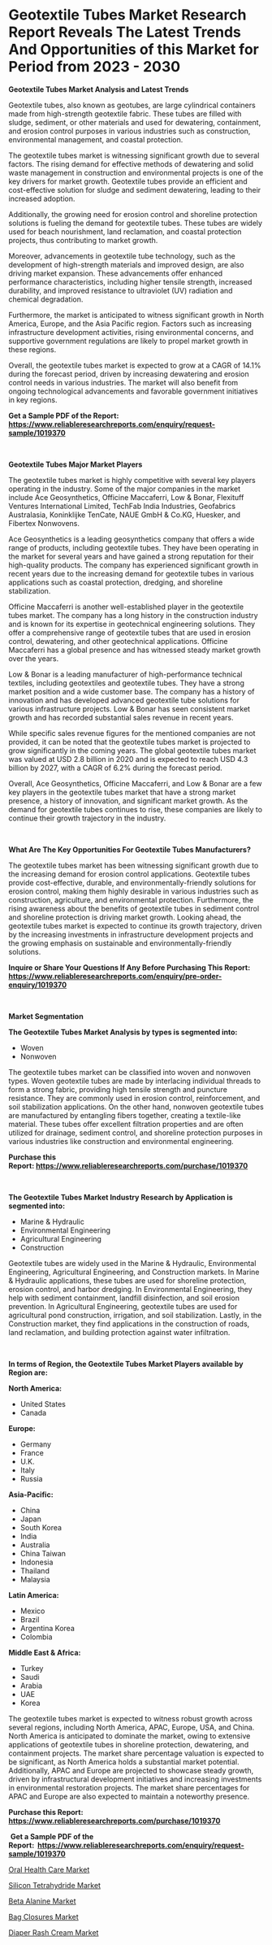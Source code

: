 <p><h1>Geotextile Tubes Market Research Report Reveals The Latest Trends And Opportunities of this Market for Period from 2023 - 2030</h1></p><p><strong>Geotextile Tubes Market Analysis and Latest Trends</strong></p>
<p><p>Geotextile tubes, also known as geotubes, are large cylindrical containers made from high-strength geotextile fabric. These tubes are filled with sludge, sediment, or other materials and used for dewatering, containment, and erosion control purposes in various industries such as construction, environmental management, and coastal protection.</p><p>The geotextile tubes market is witnessing significant growth due to several factors. The rising demand for effective methods of dewatering and solid waste management in construction and environmental projects is one of the key drivers for market growth. Geotextile tubes provide an efficient and cost-effective solution for sludge and sediment dewatering, leading to their increased adoption.</p><p>Additionally, the growing need for erosion control and shoreline protection solutions is fueling the demand for geotextile tubes. These tubes are widely used for beach nourishment, land reclamation, and coastal protection projects, thus contributing to market growth.</p><p>Moreover, advancements in geotextile tube technology, such as the development of high-strength materials and improved design, are also driving market expansion. These advancements offer enhanced performance characteristics, including higher tensile strength, increased durability, and improved resistance to ultraviolet (UV) radiation and chemical degradation.</p><p>Furthermore, the market is anticipated to witness significant growth in North America, Europe, and the Asia Pacific region. Factors such as increasing infrastructure development activities, rising environmental concerns, and supportive government regulations are likely to propel market growth in these regions.</p><p>Overall, the geotextile tubes market is expected to grow at a CAGR of 14.1% during the forecast period, driven by increasing dewatering and erosion control needs in various industries. The market will also benefit from ongoing technological advancements and favorable government initiatives in key regions.</p></p>
<p><strong>Get a Sample PDF of the Report:&nbsp; <a href="https://www.reliableresearchreports.com/enquiry/request-sample/1019370">https://www.reliableresearchreports.com/enquiry/request-sample/1019370</a></strong></p>
<p>&nbsp;</p>
<p><strong>Geotextile Tubes Major Market Players</strong></p>
<p><p>The geotextile tubes market is highly competitive with several key players operating in the industry. Some of the major companies in the market include Ace Geosynthetics, Officine Maccaferri, Low & Bonar, Flexituff Ventures International Limited, TechFab India Industries, Geofabrics Australasia, Koninklijke TenCate, NAUE GmbH & Co.KG, Huesker, and Fibertex Nonwovens.</p><p>Ace Geosynthetics is a leading geosynthetics company that offers a wide range of products, including geotextile tubes. They have been operating in the market for several years and have gained a strong reputation for their high-quality products. The company has experienced significant growth in recent years due to the increasing demand for geotextile tubes in various applications such as coastal protection, dredging, and shoreline stabilization.</p><p>Officine Maccaferri is another well-established player in the geotextile tubes market. The company has a long history in the construction industry and is known for its expertise in geotechnical engineering solutions. They offer a comprehensive range of geotextile tubes that are used in erosion control, dewatering, and other geotechnical applications. Officine Maccaferri has a global presence and has witnessed steady market growth over the years.</p><p>Low & Bonar is a leading manufacturer of high-performance technical textiles, including geotextiles and geotextile tubes. They have a strong market position and a wide customer base. The company has a history of innovation and has developed advanced geotextile tube solutions for various infrastructure projects. Low & Bonar has seen consistent market growth and has recorded substantial sales revenue in recent years.</p><p>While specific sales revenue figures for the mentioned companies are not provided, it can be noted that the geotextile tubes market is projected to grow significantly in the coming years. The global geotextile tubes market was valued at USD 2.8 billion in 2020 and is expected to reach USD 4.3 billion by 2027, with a CAGR of 6.2% during the forecast period.</p><p>Overall, Ace Geosynthetics, Officine Maccaferri, and Low & Bonar are a few key players in the geotextile tubes market that have a strong market presence, a history of innovation, and significant market growth. As the demand for geotextile tubes continues to rise, these companies are likely to continue their growth trajectory in the industry.</p></p>
<p>&nbsp;</p>
<p><strong>What Are The Key Opportunities For Geotextile Tubes Manufacturers?</strong></p>
<p><p>The geotextile tubes market has been witnessing significant growth due to the increasing demand for erosion control applications. Geotextile tubes provide cost-effective, durable, and environmentally-friendly solutions for erosion control, making them highly desirable in various industries such as construction, agriculture, and environmental protection. Furthermore, the rising awareness about the benefits of geotextile tubes in sediment control and shoreline protection is driving market growth. Looking ahead, the geotextile tubes market is expected to continue its growth trajectory, driven by the increasing investments in infrastructure development projects and the growing emphasis on sustainable and environmentally-friendly solutions.</p></p>
<p><strong>Inquire or Share Your Questions If Any Before Purchasing This Report: <a href="https://www.reliableresearchreports.com/enquiry/pre-order-enquiry/1019370">https://www.reliableresearchreports.com/enquiry/pre-order-enquiry/1019370</a></strong></p>
<p>&nbsp;</p>
<p><strong>Market Segmentation</strong></p>
<p><strong>The Geotextile Tubes Market Analysis by types is segmented into:</strong></p>
<p><ul><li>Woven</li><li>Nonwoven</li></ul></p>
<p><p>The geotextile tubes market can be classified into woven and nonwoven types. Woven geotextile tubes are made by interlacing individual threads to form a strong fabric, providing high tensile strength and puncture resistance. They are commonly used in erosion control, reinforcement, and soil stabilization applications. On the other hand, nonwoven geotextile tubes are manufactured by entangling fibers together, creating a textile-like material. These tubes offer excellent filtration properties and are often utilized for drainage, sediment control, and shoreline protection purposes in various industries like construction and environmental engineering.</p></p>
<p><strong>Purchase this Report:&nbsp;<a href="https://www.reliableresearchreports.com/purchase/1019370">https://www.reliableresearchreports.com/purchase/1019370</a></strong></p>
<p>&nbsp;</p>
<p><strong>The Geotextile Tubes Market Industry Research by Application is segmented into:</strong></p>
<p><ul><li>Marine & Hydraulic</li><li>Environmental Engineering</li><li>Agricultural Engineering</li><li>Construction</li></ul></p>
<p><p>Geotextile tubes are widely used in the Marine & Hydraulic, Environmental Engineering, Agricultural Engineering, and Construction markets. In Marine & Hydraulic applications, these tubes are used for shoreline protection, erosion control, and harbor dredging. In Environmental Engineering, they help with sediment containment, landfill disinfection, and soil erosion prevention. In Agricultural Engineering, geotextile tubes are used for agricultural pond construction, irrigation, and soil stabilization. Lastly, in the Construction market, they find applications in the construction of roads, land reclamation, and building protection against water infiltration.</p></p>
<p>&nbsp;</p>
<p><strong>In terms of Region, the Geotextile Tubes Market Players available by Region are:</strong></p>
<p>
    <p> <strong> North America: </strong>
        <ul>
            <li>United States</li>
            <li>Canada</li>
        </ul>
        </p> 
    <p> <strong> Europe: </strong>
        <ul>
            <li>Germany</li>
            <li>France</li>
            <li>U.K.</li>
            <li>Italy</li>
            <li>Russia</li>
        </ul>
        </p> 
    <p> <strong> Asia-Pacific: </strong>
        <ul>
            <li>China</li>
            <li>Japan</li>
            <li>South Korea</li>
            <li>India</li>
            <li>Australia</li>
            <li>China Taiwan</li>
            <li>Indonesia</li>
            <li>Thailand</li>
            <li>Malaysia</li>
        </ul>
        </p> 
    <p> <strong> Latin America: </strong>
        <ul>
            <li>Mexico</li>
            <li>Brazil</li>
            <li>Argentina Korea</li>
            <li>Colombia</li>
        </ul>
        </p> 
    <p> <strong> Middle East & Africa: </strong>
        <ul>
            <li>Turkey</li>
            <li>Saudi</li>
            <li>Arabia</li>
            <li>UAE</li>
            <li>Korea</li>
        </ul>
    </p>
    </p>
<p><p>The geotextile tubes market is expected to witness robust growth across several regions, including North America, APAC, Europe, USA, and China. North America is anticipated to dominate the market, owing to extensive applications of geotextile tubes in shoreline protection, dewatering, and containment projects. The market share percentage valuation is expected to be significant, as North America holds a substantial market potential. Additionally, APAC and Europe are projected to showcase steady growth, driven by infrastructural development initiatives and increasing investments in environmental restoration projects. The market share percentages for APAC and Europe are also expected to maintain a noteworthy presence.</p></p>
<p><strong>Purchase this Report: <a href="https://www.reliableresearchreports.com/purchase/1019370">https://www.reliableresearchreports.com/purchase/1019370</a></strong></p>
<p>&nbsp;<strong>Get a Sample PDF of the Report:&nbsp;&nbsp;<a href="https://www.reliableresearchreports.com/enquiry/request-sample/1019370">https://www.reliableresearchreports.com/enquiry/request-sample/1019370</a></strong></p>
<p><strong></strong></p>
<p><p><a href="https://www.linkedin.com/pulse/oral-health-care-market-insights-players-forecast-till-2030-deele/">Oral Health Care Market</a></p><p><a href="https://github.com/JameTravis/Market-Research-Report-List-2/blob/main/silicon-tetrahydride-market.md">Silicon Tetrahydride Market</a></p><p><a href="https://github.com/RichRobinson5/Market-Research-Report-List-2/blob/main/beta-alanine-market.md">Beta Alanine Market</a></p><p><a href="https://www.linkedin.com/pulse/bag-closures-market-research-report-unlocks-analysis-vyw1e/">Bag Closures Market</a></p><p><a href="https://www.linkedin.com/pulse/diaper-rash-cream-market-share-amp-new-trends-analysis-scwxe/">Diaper Rash Cream Market</a></p></p>